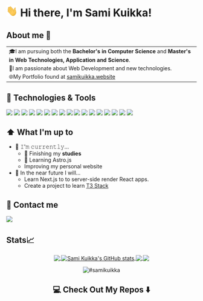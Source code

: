 # <img src="https://raw.githubusercontent.com/samikuikka/samikuikka/master/wave.gif" width="30px" height="30px" /> Hi there, I'm Sami Kuikka! 

## About me 🤖

<table>
  <tr>
    <td valign="center">
        🎓I am pursuing both the <b>Bachelor's in Computer Science</b> and <b>Master's in Web Technologies, Application and Science</b>.
    </td>
  </tr>
  <tr>
    <td valign="center">
        🚀I am passionate about Web Development and new technologies.
    </td>
  </tr>
  <tr>
    <td valign="center">
        🌐My Portfolio found at <a href="www.samikuikka.website">samikuikka.website</a>
    </td>
  </tr>
</table>

## 🔧 Technologies & Tools

![](https://img.shields.io/badge/Code-JavaScript-informational?style=flat&logo=javascript&logoColor=white&color=6364FF)
![](https://img.shields.io/badge/Tech-HTML5-informational?style=flat&logo=html5&logoColor=white&color=6364FF)
![](https://img.shields.io/badge/Tech-CSS3-informational?style=flat&logo=css3&logoColor=white&color=6364FF)
![](https://img.shields.io/badge/Tech-React-informational?style=flat&logo=react&logoColor=white&color=6364FF)
![](https://img.shields.io/badge/Tech-Astro-informational?style=flat&logo=astro&logoColor=white&color=6364FF)
![](https://img.shields.io/badge/Code-TypeScript-informational?style=flat&logo=typescript&logoColor=white&color=6364FF)
![](https://img.shields.io/badge/Tech-GitHub-informational?style=flat&logo=github&logoColor=white&color=6364FF)
![](https://img.shields.io/badge/Code-Node-informational?style=flat&logo=node.js&logoColor=white&color=6364FF)
![](https://img.shields.io/badge/Code-Deno-informational?style=flat&logo=deno&logoColor=white&color=6364FF)
![](https://img.shields.io/badge/Tech-TailwindCSS-informational?style=flat&logo=tailwindcss&logoColor=white&color=6364FF)
![](https://img.shields.io/badge/Code-Flutter-informational?style=flat&logo=flutter&logoColor=white&color=6364FF)
![](https://img.shields.io/badge/Database-PostgreSQL-informational?style=flat&logo=PostgreSQL&logoColor=white&color=6364FF)
![](https://img.shields.io/badge/Database-MongoDB-informational?style=flat&logo=mongodb&logoColor=white&color=6364FF)
![](https://img.shields.io/badge/Database-Redis-informational?style=flat&logo=redis&logoColor=white&color=6364FF)
![](https://img.shields.io/badge/Tech-Express-informational?style=flat&logo=express&logoColor=white&color=6364FF)
![](https://img.shields.io/badge/Tech-MaterialUI-informational?style=flat&logo=mui&logoColor=white&color=6364FF)
![](https://img.shields.io/badge/Tool-Docker-informational?style=flat&logo=docker&logoColor=white&color=6364FF)

## ⬆️ What I'm up to

- 🔨 𝙸'𝚖 𝚌𝚞𝚛𝚛𝚎𝚗𝚝𝚕𝚢...
    - 💨 Finishing my **studies**
    - 🚀 Learning Astro.js
    - Improving my personal website
- 🎯 In the near future I will...
    - Learn Next.js to to server-side render React apps.
    - Create a project to learn [T3 Stack](https://create.t3.gg/)
    
    
## 📲 Contact me

![](https://img.shields.io/badge/samikuikka@outlook.com-informational?style=flat&logo=gmail&logoColor=EA4335&color=white)

## Stats📈
<!-- https://github.com/anuraghazra/github-readme-stats/issues/2380 -->

<p align="center">
<a href="https://github.com/samikuikka/samikuikka">
  <img align="center" src="http://github-readme-stats-6a49-samikuikka.vercel.app/api/top-langs/?username=samikuikka&hide=javascript,html,tex&title_color=ffffff&text_color=c9cacc&icon_color=2bbc8a&bg_color=1d1f21&langs_count=3" />
</a>
<a href="https://github.com/samikuikka/samikuikka">
  <img align="center" src="http://github-readme-stats-6a49-samikuikka.vercel.app/api?username=samikuikka&show_icons=true&line_height=27&count_private=true&title_color=ffffff&text_color=c9cacc&icon_color=2bbc8a&bg_color=1d1f21" alt="Sami Kuikka's GitHub stats" />
</a>
 <a href="https://github.com/samikuikka/Portfolio">
  <img align="center" src="http://github-readme-stats-6a49-samikuikka.vercel.app/api/pin/?username=samikuikka&repo=Portfolio&title_color=ffffff&text_color=c9cacc&icon_color=2bbc8a&bg_color=1d1f21" />
</a>
  <a href="https://github.com/samikuikka/workout-logger-backend">
  <img align="center" src="http://github-readme-stats-6a49-samikuikka.vercel.app/api/pin/?username=samikuikka&repo=workout-logger-backend&title_color=ffffff&text_color=c9cacc&icon_color=2bbc8a&bg_color=1d1f21" />
</a>
</p>



<p align="center">
<img width="48%" src="https://github-readme-streak-stats.herokuapp.com?user=samikuikka&theme=onedark" alt="#samikuikka" />
</p>


<h2  align="center">💻 Check Out My Repos ⬇️ </h2>


<!--
**samikuikka/samikuikka** is a ✨ _special_ ✨ repository because its `README.md` (this file) appears on your GitHub profile.

Here are some ideas to get you started:

- 🔭 I’m currently working on ...
- 🌱 I’m currently learning ...
- 👯 I’m looking to collaborate on ...
- 🤔 I’m looking for help with ...
- 💬 Ask me about ...
- 📫 How to reach me: ...
- 😄 Pronouns: ...
- ⚡ Fun fact: ...
-->
